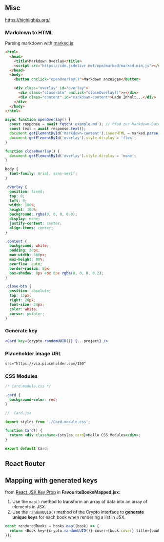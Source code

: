 ## Misc

https://highlightjs.org/

### Markdown to HTML

Parsing markdown with [marked.js](https://marked.js.org/):

```html
<html>
  <head>
    <title>Markdown Overlay</title>
    <script src="https://cdn.jsdelivr.net/npm/marked/marked.min.js"></script>
  </head>
  <body>
    <button onclick="openOverlay()">Markdown anzeigen</button>

    <div class="overlay" id="overlay">
      <div class="close-btn" onclick="closeOverlay()">×</div>
      <div class="content" id="markdown-content">Lade Inhalt...</div>
    </div>
  </body>
</html>
```

```js
async function openOverlay() {
  const response = await fetch('example.md'); // Pfad zur Markdown-Datei
  const text = await response.text();
  document.getElementById('markdown-content').innerHTML = marked.parse(text);
  document.getElementById('overlay').style.display = 'flex';
}

function closeOverlay() {
  document.getElementById('overlay').style.display = 'none';
}
```

```css
body {
  font-family: Arial, sans-serif;
}

.overlay {
  position: fixed;
  top: 0;
  left: 0;
  width: 100%;
  height: 100%;
  background: rgba(0, 0, 0, 0.8);
  display: none;
  justify-content: center;
  align-items: center;
}

.content {
  background: white;
  padding: 20px;
  max-width: 600px;
  max-height: 80%;
  overflow: auto;
  border-radius: 8px;
  box-shadow: 0px 4px 6px rgba(0, 0, 0, 0.2);
}

.close-btn {
  position: absolute;
  top: 15px;
  right: 20px;
  font-size: 24px;
  color: white;
  cursor: pointer;
}
```

### Generate key

```jsx
<Card key={crypto.randomUUID()} {...project} />
```

### Placeholder image URL

```html
src="https://via.placeholder.com/150"
```

### CSS Modules

```css
/* Card.module.css */

.card {
  background-color: red;
}
```

```jsx
//  Card.jsx

import styles from './Card.module.css';

function Card() {
  return <div className={styles.card}>Hello CSS Modules</div>;
}

export default Card;
```

## React Router

## Mapping with generated keys

from [React JSX Key Prop](https://www.javascripttutorial.net/react-tutorial/react-jsx-key/)
in **FavouriteBooksMapped.jsx**:

1. Use the `map()` method to transform an array of data into an array of elements in JSX.
2. Use the `randomUUID()` method of the Crypto interface to **generate unique keys** for each book when rendering a list in JSX.

```js
const renderedBooks = books.map((book) => {
  return <Book key={crypto.randomUUID()} cover={book.cover} title={book.title} author={book.author} />;
});
```

```

```
